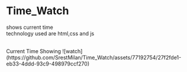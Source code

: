 # Time_Watch
shows current time<br>
technology used are html,css and js

<br>
Current Time Showing
![watch](https://github.com/SrestMilan/Time_Watch/assets/77192754/27f2fde1-eb33-4ddd-93c9-498979ccf270)

